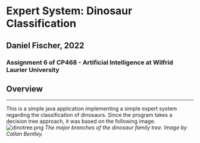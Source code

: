 # Expert System: Dinosaur Classification

## Daniel Fischer, 2022

### Assignment 6 of CP468 - Artificial Intelligence at Wilfrid Laurier University

## Overview

---
This is a simple java application implementing a simple expert system regarding the classification of dinosaurs. Since the program takes a decision tree approach, it was based on the following image.
![dinotree.png](https://opengeology.org/historicalgeology/wp-content/uploads/2020/05/dinotree.jpg)
*The major branches of the dinosaur family tree. Image by Callan Bentley.*

